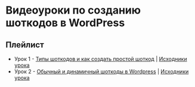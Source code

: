 # Видеоуроки по созданию шоткодов в WordPress

## Плейлист

- Урок 1 - [Типы шоткодов и как создать простой шоткод](https://youtu.be/fAATIsK5ftI) | [Исходники урока](https://github.com/campusboy87/lessons-shortcode/tree/master/lesson-1)
- Урок 2 - [Обычный и динамичный шоткоды в Wordpress](https://youtu.be/me4Mc2lgDAQ) | [Исходники урока](https://github.com/campusboy87/lessons-shortcode/tree/master/lesson-2)
